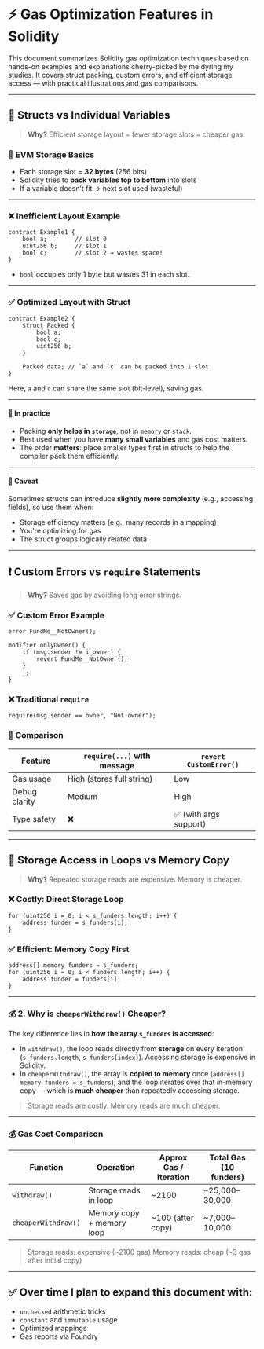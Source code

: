 # ⚡ Gas Optimization Features in Solidity

This document summarizes Solidity gas optimization techniques based on hands-on examples and explanations cherry-picked by me dyring my studies. It covers struct packing, custom errors, and efficient storage access — with practical illustrations and gas comparisons.

---

## 📌 Structs vs Individual Variables

> **Why?** Efficient storage layout = fewer storage slots = cheaper gas.

### 🧠 EVM Storage Basics

* Each storage slot = **32 bytes** (256 bits)
* Solidity tries to **pack variables top to bottom** into slots
* If a variable doesn’t fit → next slot used (wasteful)

---

### ❌ Inefficient Layout Example

```solidity
contract Example1 {
    bool a;        // slot 0
    uint256 b;     // slot 1
    bool c;        // slot 2 → wastes space!
}
```

* `bool` occupies only 1 byte but wastes 31 in each slot.

---

### ✅ Optimized Layout with Struct

```solidity
contract Example2 {
    struct Packed {
        bool a;
        bool c;
        uint256 b;
    }

    Packed data; // `a` and `c` can be packed into 1 slot
}
```

Here, `a` and `c` can share the same slot (bit-level), saving gas.

---

#### :wrench: In practice

* Packing **only helps in `storage`**, not in `memory` or `stack`.
* Best used when you have **many small variables** and gas cost matters.
* The order **matters**: place smaller types first in structs to help the compiler pack them efficiently.

---

#### :no_entry_sign: Caveat

Sometimes structs can introduce **slightly more complexity** (e.g., accessing fields), so use them when:

* Storage efficiency matters (e.g., many records in a mapping)
* You're optimizing for gas
* The struct groups logically related data

---

## ❗ Custom Errors vs `require` Statements

> **Why?** Saves gas by avoiding long error strings.

### ✅ Custom Error Example

```solidity
error FundMe__NotOwner();

modifier onlyOwner() {
    if (msg.sender != i_owner) {
        revert FundMe__NotOwner();
    }
    _;
}
```

### ❌ Traditional `require`

```solidity
require(msg.sender == owner, "Not owner");
```

### 🔎 Comparison

| Feature       | `require(...)` with message | `revert CustomError()` |
| ------------- | --------------------------- | ---------------------- |
| Gas usage     | High (stores full string)   | Low                    |
| Debug clarity | Medium                      | High                   |
| Type safety   | ❌                           | ✅ (with args support)  |

---

## 🔄 Storage Access in Loops vs Memory Copy

> **Why?** Repeated storage reads are expensive. Memory is cheaper.

### ❌ Costly: Direct Storage Loop

```solidity
for (uint256 i = 0; i < s_funders.length; i++) {
    address funder = s_funders[i];
}
```

### ✅ Efficient: Memory Copy First

```solidity
address[] memory funders = s_funders;
for (uint256 i = 0; i < funders.length; i++) {
    address funder = funders[i];
}
```
---

### :moneybag: 2. Why is `cheaperWithdraw()` Cheaper?

The key difference lies in **how the array `s_funders` is accessed**:

* In `withdraw()`, the loop reads directly from **storage** on every iteration (`s_funders.length`, `s_funders[index]`). Accessing storage is expensive in Solidity.
* In `cheaperWithdraw()`, the array is **copied to memory** once (`address[] memory funders = s_funders`), and the loop iterates over that in-memory copy — which is **much cheaper** than repeatedly accessing storage.

> Storage reads are costly. Memory reads are much cheaper.

---

### 💰 Gas Cost Comparison

| Function            | Operation                 | Approx Gas / Iteration | Total Gas (10 funders) |
| ------------------- | ------------------------- | ---------------------- | ---------------------- |
| `withdraw()`        | Storage reads in loop     | \~2100                 | \~25,000–30,000        |
| `cheaperWithdraw()` | Memory copy + memory loop | \~100 (after copy)     | \~7,000–10,000         |

> Storage reads: expensive (\~2100 gas)
> Memory reads: cheap (\~3 gas after initial copy)

---



## ✅ Over time I plan to expand this document with:

* `unchecked` arithmetic tricks
* `constant` and `immutable` usage
* Optimized mappings
* Gas reports via Foundry
